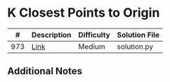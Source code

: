 # K Closest Points to Origin
|#|Description|Difficulty|Solution File|
|-|-|-|-|
|973|[Link](https://leetcode.com/problems/k-closest-points-to-origin/)|Medium|solution.py|

## Additional Notes
